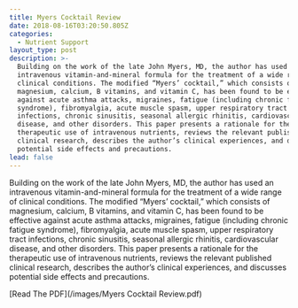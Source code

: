 ```yaml
---
title: Myers Cocktail Review
date: 2018-08-16T03:20:50.805Z
categories:
  - Nutrient Support
layout_type: post
description: >-
  Building on the work of the late John Myers, MD, the author has used an
  intravenous vitamin-and-mineral formula for the treatment of a wide range of
  clinical conditions. The modified “Myers’ cocktail,” which consists of
  magnesium, calcium, B vitamins, and vitamin C, has been found to be effective
  against acute asthma attacks, migraines, fatigue (including chronic fatigue
  syndrome), fibromyalgia, acute muscle spasm, upper respiratory tract
  infections, chronic sinusitis, seasonal allergic rhinitis, cardiovascular
  disease, and other disorders. This paper presents a rationale for the
  therapeutic use of intravenous nutrients, reviews the relevant published
  clinical research, describes the author’s clinical experiences, and discusses
  potential side effects and precautions.
lead: false
---
```

Building on the work of the late John Myers, MD, the author has used an intravenous vitamin-and-mineral formula for the treatment of a wide range of clinical conditions. The modified “Myers’ cocktail,” which consists of magnesium, calcium, B vitamins, and vitamin C, has been found to be effective against acute asthma attacks, migraines, fatigue (including chronic fatigue syndrome), fibromyalgia, acute muscle spasm, upper respiratory tract infections, chronic sinusitis, seasonal allergic rhinitis, cardiovascular disease, and other disorders. This paper presents a rationale for the therapeutic use of intravenous nutrients, reviews the relevant published clinical research, describes the author’s clinical experiences, and discusses potential side effects and precautions.

[Read The PDF](/images/Myers Cocktail Review.pdf)
